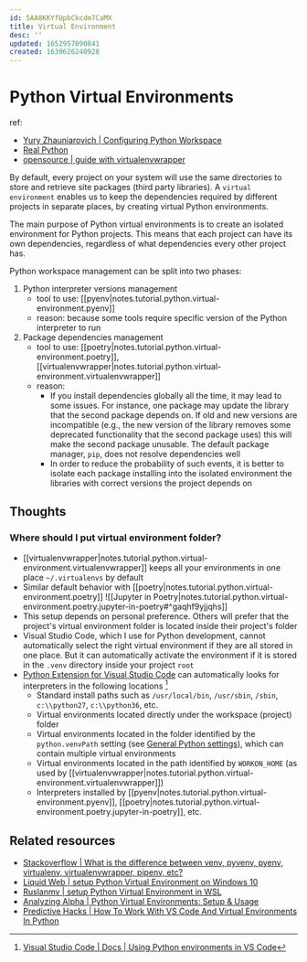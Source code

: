 ```yaml
---
id: 5AA8KKYfUpbCkcdm7CaMX
title: Virtual Environment
desc: ''
updated: 1652957090841
created: 1639626240928
---
```

# Python Virtual Environments

ref:
- [Yury Zhauniarovich | Configuring Python Workspace](https://zhauniarovich.com/post/2020/2020-02-configuring-python-workspace/) 
- [Real Python](https://realpython.com/python-virtual-environments-a-primer/)
- [opensource | guide with virtualenvwrapper](https://opensource.com/article/21/2/python-virtualenvwrapper)

By default, every project on your system will use the same directories to store and retrieve site packages (third party libraries). A `virtual environment` enables us to keep the dependencies required by different projects in separate places, by creating virtual Python environments.

The main purpose of Python virtual environments is to create an isolated environment for Python projects. This means that each project can have its own dependencies, regardless of what dependencies every other project has.

Python workspace management can be split into two phases:
1. Python interpreter versions management
    - tool to use: [[pyenv|notes.tutorial.python.virtual-environment.pyenv]]
    - reason: because some tools require specific version of the Python interpreter to run
2. Package dependencies management
    - tool to use: [[poetry|notes.tutorial.python.virtual-environment.poetry]], [[virtualenvwrapper|notes.tutorial.python.virtual-environment.virtualenvwrapper]]
    - reason: 
        - If you install dependencies globally all the time, it may lead to some issues. For instance, one package may update the library that the second package depends on. If old and new versions are incompatible (e.g., the new version of the library removes some deprecated functionality that the second package uses) this will make the second package unusable. The default package manager, `pip`, does not resolve dependencies well
        - In order to reduce the probability of such events, it is better to isolate each package installing into the isolated environment the libraries with correct versions the project depends on

## Thoughts

### Where should I put virtual environment folder?

- [[virtualenvwrapper|notes.tutorial.python.virtual-environment.virtualenvwrapper]] keeps all your environments in one place `~/.virtualenvs` by default
- Similar default behavior with [[poetry|notes.tutorial.python.virtual-environment.poetry]]
    ![[Jupyter in Poetry|notes.tutorial.python.virtual-environment.poetry.jupyter-in-poetry#^gaqhf9yjjqhs]]
- This setup depends on personal preference. Others will prefer that the project's virtual environment folder is located inside their project's folder
- Visual Studio Code, which I use for Python development, cannot automatically select the right virtual environment if they are all stored in one place. But it can automatically activate the environment if it is stored in the `.venv` directory inside your project `root`
- [Python Extension for Visual Studio Code](https://marketplace.visualstudio.com/items?itemName=ms-python.python) can automatically looks for interpreters in the following locations [^1]
    - Standard install paths such as `/usr/local/bin`, `/usr/sbin`, `/sbin`, `c:\\python27`, `c:\\python36`, etc.
    - Virtual environments located directly under the workspace (project) folder
    - Virtual environments located in the folder identified by the `python.venvPath` setting (see [General Python settings](https://code.visualstudio.com/docs/python/settings-reference#_general-python-settings)), which can contain multiple virtual environments
    - Virtual environments located in the path identified by `WORKON_HOME` (as used by [[virtualenvwrapper|notes.tutorial.python.virtual-environment.virtualenvwrapper]])
    - Interpreters installed by [[pyenv|notes.tutorial.python.virtual-environment.pyenv]], [[poetry|notes.tutorial.python.virtual-environment.poetry.jupyter-in-poetry]], etc.

[^1]: [Visual Studio Code | Docs | Using Python environments in VS Code](https://code.visualstudio.com/docs/python/environments#_where-the-extension-looks-for-environments)

## Related resources

- [Stackoverflow | What is the difference between venv, pyvenv, pyenv, virtualenv, virtualenvwrapper, pipenv, etc?](https://stackoverflow.com/questions/41573587/what-is-the-difference-between-venv-pyvenv-pyenv-virtualenv-virtualenvwrappe)
- [Liquid Web | setup Python Virtual Environment on Windows 10](https://www.liquidweb.com/kb/how-to-setup-a-python-virtual-environment-on-windows-10/)
- [Ruslanmv | setup Python Virtual Environment in WSL](https://ruslanmv.com/blog/Python3-in-Windows-with-Ubuntu)
- [Analyzing Alpha | Python Virtual Environments: Setup & Usage](https://analyzingalpha.com/python-virtual-environment)
- [Predictive Hacks | How To Work With VS Code And Virtual Environments In Python](https://predictivehacks.com/how-to-work-with-vs-code-and-virtual-environments-in-python/)